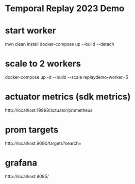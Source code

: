 # Temporal Replay 2023 Demo

# start worker
mvn clean install
docker-compose up --build --detach

# scale to 2 workers
docker-compose up -d --build --scale replaydemo-worker=5


# actuator metrics (sdk metrics)

http://localhost:19998/actuator/prometheus

# prom targets
http://localhost:9090/targets?search=
# grafana 
http://localhost:8085/
